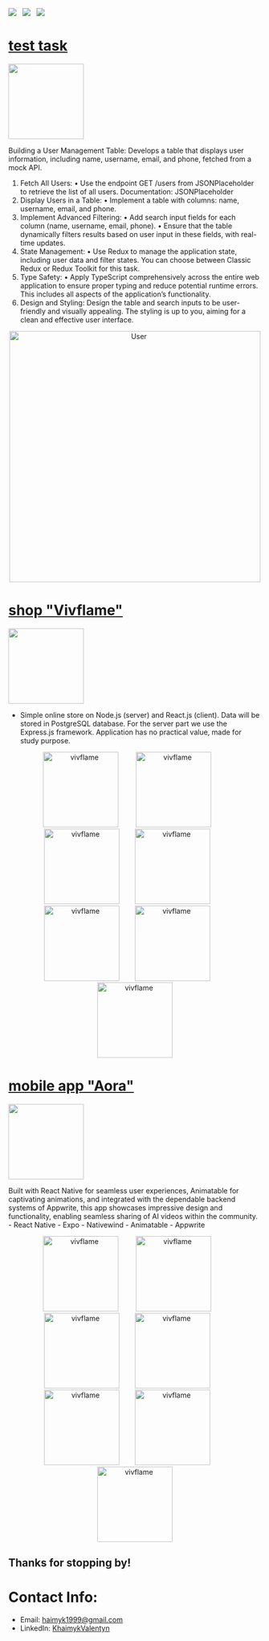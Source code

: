 <a href="https://pdfhost.io/v/lV4cBQBmc_Valentyn_Khaimyk_SV" download><img src="https://img.shields.io/badge/Resume-ff69b4.svg?style=for-the-badge&logo=codeigniter&logoColor=white"></a>&nbsp;&nbsp;&nbsp;<a href="mailto:haimyk1999@gmail.comm"><img src="https://img.shields.io/badge/Email-Valentyn-8056d5.svg?style=for-the-badge&logo=minutemailer&logoColor=white"></a>&nbsp;&nbsp;&nbsp;<a href="https://www.linkedin.com/in/valentyn-khaimyk-66207332b/" target="_blank"><img src="https://img.shields.io/badge/LinkedIn-Valentyn%20Khaimyk-brightgreen?style=for-the-badge&logo=linkedin&logoColor=white" ></a>



# [test task ](https://github.com/khaimyk/user-management.git)
<p align="left"> <a href="https://github.com/khaimyk/user-management.git"> <img src="https://user-images.githubusercontent.com/33416429/92813512-27f0bb80-f376-11ea-8562-ee2b3e416aec.png" width="150" ></a>
</p>
Building a User Management Table: Develops a table that displays user
information, including name, username, email, and phone, fetched from a mock
API.

1. Fetch All Users:
• Use the endpoint GET /users from JSONPlaceholder to retrieve the list of all
users. Documentation: JSONPlaceholder
2. Display Users in a Table:
• Implement a table with columns: name, username, email, and phone.
3. Implement Advanced Filtering:
• Add search input fields for each column (name, username, email, phone).
• Ensure that the table dynamically filters results based on user input in these
fields, with real-time updates.
4. State Management:
• Use Redux to manage the application state, including user data and filter
states. You can choose between Classic Redux or Redux Toolkit for this task.
5. Type Safety:
• Apply TypeScript comprehensively across the entire web application to ensure
proper typing and reduce potential runtime errors. This includes all aspects of
the application’s functionality.
6. Design and Styling:
Design the table and search inputs to be user-friendly and visually appealing. The styling
is up to you, aiming for a clean and effective user interface.

<p align="center">
<img src="https://github.com/user-attachments/assets/d0398c73-236f-4350-af7c-7787af63361c" width="500" width="400" title="User">
</p>



# [shop "Vivflame"](https://github.com/khaimyk/storeCopy.git)
<p align="left"> <a href="https://github.com/khaimyk/storeCopy.git"> <img src="https://user-images.githubusercontent.com/33416429/92813512-27f0bb80-f376-11ea-8562-ee2b3e416aec.png" width="150" ></a>
</p>

* Simple online store on Node.js (server) and React.js (client). Data will be stored in PostgreSQL database. For the server part we use the Express.js framework. Application has no practical value, made for study purpose.

<p align="center">
<img src="https://github.com/user-attachments/assets/47dd0fea-be14-446b-a21d-b732f8f7ed2a" width="150" title="vivflame">&nbsp;&nbsp;&nbsp;&nbsp;&nbsp;&nbsp;&nbsp;&nbsp; <img src="https://github.com/user-attachments/assets/8d096dad-2c63-4dd5-9f3d-5250fea21ff8" width="150" title="vivflame">&nbsp;&nbsp;&nbsp;&nbsp;&nbsp;&nbsp;&nbsp;&nbsp; <img src="https://github.com/user-attachments/assets/7bc57b55-4522-4b04-a9c9-b8cae279b327" width="150" title="vivflame">&nbsp;&nbsp;&nbsp;&nbsp;&nbsp;&nbsp;&nbsp;&nbsp;<img src="https://github.com/user-attachments/assets/b0685696-4341-4630-bc4f-20ee339da7f0" width="150" title="vivflame">&nbsp;&nbsp;&nbsp;&nbsp;&nbsp;&nbsp;&nbsp;&nbsp;<img src="https://github.com/user-attachments/assets/8fa5cc26-ba9b-4d38-a501-ccc3f1654e14" width="150" title="vivflame">&nbsp;&nbsp;&nbsp;&nbsp;&nbsp;&nbsp;&nbsp;&nbsp;<img src="https://github.com/user-attachments/assets/db10145d-b3cf-4f14-ae03-f290b7d4cb55" width="150" title="vivflame">&nbsp;&nbsp;&nbsp;&nbsp;&nbsp;&nbsp;&nbsp;&nbsp;<img src="https://github.com/user-attachments/assets/1ddf8e0d-7292-4bff-9e02-4d09760302d7" width="150" title="vivflame">
</p>


# [mobile app "Aora"](https://github.com/khaimyk/Aora.git)
<p align="left"> <a href="https://github.com/khaimyk/Aora.git"> <img src="https://user-images.githubusercontent.com/33416429/92813512-27f0bb80-f376-11ea-8562-ee2b3e416aec.png" width="150" ></a>
</p>
Built with React Native for seamless user experiences, Animatable for captivating animations, and integrated with the dependable backend systems of Appwrite, this app showcases impressive design and functionality, enabling seamless sharing of AI videos within the community.
- React Native
- Expo
- Nativewind
- Animatable
- Appwrite

<p align="center">
<img src="https://github.com/user-attachments/assets/47dd0fea-be14-446b-a21d-b732f8f7ed2a" width="150" title="vivflame">&nbsp;&nbsp;&nbsp;&nbsp;&nbsp;&nbsp;&nbsp;&nbsp; <img src="https://github.com/user-attachments/assets/8d096dad-2c63-4dd5-9f3d-5250fea21ff8" width="150" title="vivflame">&nbsp;&nbsp;&nbsp;&nbsp;&nbsp;&nbsp;&nbsp;&nbsp; <img src="https://github.com/user-attachments/assets/7bc57b55-4522-4b04-a9c9-b8cae279b327" width="150" title="vivflame">&nbsp;&nbsp;&nbsp;&nbsp;&nbsp;&nbsp;&nbsp;&nbsp;<img src="https://github.com/user-attachments/assets/b0685696-4341-4630-bc4f-20ee339da7f0" width="150" title="vivflame">&nbsp;&nbsp;&nbsp;&nbsp;&nbsp;&nbsp;&nbsp;&nbsp;<img src="https://github.com/user-attachments/assets/8fa5cc26-ba9b-4d38-a501-ccc3f1654e14" width="150" title="vivflame">&nbsp;&nbsp;&nbsp;&nbsp;&nbsp;&nbsp;&nbsp;&nbsp;<img src="https://github.com/user-attachments/assets/db10145d-b3cf-4f14-ae03-f290b7d4cb55" width="150" title="vivflame">&nbsp;&nbsp;&nbsp;&nbsp;&nbsp;&nbsp;&nbsp;&nbsp;<img src="https://github.com/user-attachments/assets/1ddf8e0d-7292-4bff-9e02-4d09760302d7" width="150" title="vivflame">
</p>

## Thanks for stopping by!

# Contact Info:

- Email: haimyk1999@gmail.com
- LinkedIn: [KhaimykValentyn](https://www.linkedin.com/in/valentyn-khaimyk-66207332b/)

